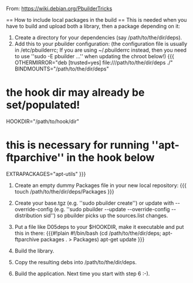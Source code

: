 From: https://wiki.debian.org/PbuilderTricks

== How to include local packages in the build ==
This is needed when you have to build and upload both a library, then a package depending on it:

 1. Create a directory for your dependencies (say /path/to/the/dir/deps).
 1. Add this to your pbuilder configuration: (the configuration file is usually in /etc/pbuilderrc; If you are using ~/.pbuilderrc instead, then you need to use ''sudo -E pbuilder ...'' when updating the chroot below!)
 {{{
OTHERMIRROR="deb [trusted=yes] file:///path/to/the/dir/deps ./"
BINDMOUNTS="/path/to/the/dir/deps"
# the hook dir may already be set/populated!
HOOKDIR="/path/to/hook/dir"
# this is necessary for running ''apt-ftparchive'' in the hook below
EXTRAPACKAGES="apt-utils"
}}}
 1. Create an empty dummy Packages file in your new local repository:
 {{{
touch /path/to/the/dir/deps/Packages
}}}
 1. Create your base.tgz (e.g. ''sudo pbuilder create'') or update with --override-config (e.g. ''sudo pbuilder --update --override-config --distribution sid'') so pbuilder picks up the sources.list changes.
 1. Put a file like D05deps to your $HOOKDIR, make it executable and put this in there:
 {{{#!plain
#!/bin/bash
(cd /path/to/the/dir/deps; apt-ftparchive packages . > Packages)
apt-get update
}}}

 1. Build the library.
 1. Copy the resulting debs into /path/to/the/dir/deps.
 1. Build the application.
Next time you start with step 6 :-).
